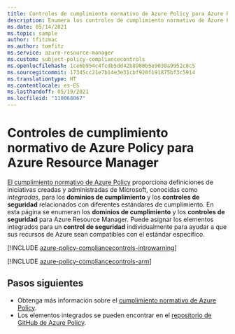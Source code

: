 ```yaml
---
title: Controles de cumplimiento normativo de Azure Policy para Azure Resource Manager
description: Enumera los controles de cumplimiento normativo de Azure Policy disponibles para Azure Resource Manager. Estas definiciones de directivas integradas proporcionan enfoques comunes para administrar el cumplimiento de los recursos de Azure.
ms.date: 05/14/2021
ms.topic: sample
author: tfitzmac
ms.author: tomfitz
ms.service: azure-resource-manager
ms.custom: subject-policy-compliancecontrols
ms.openlocfilehash: 1ce6b954c4fcdb5dd42b8980b5e9030a9952c8c5
ms.sourcegitcommit: 17345cc21e7b14e3e31cbf920f191875bf3c5914
ms.translationtype: HT
ms.contentlocale: es-ES
ms.lasthandoff: 05/19/2021
ms.locfileid: "110068067"
---
```

# <a name="azure-policy-regulatory-compliance-controls-for-azure-resource-manager"></a>Controles de cumplimiento normativo de Azure Policy para Azure Resource Manager

[El cumplimiento normativo de Azure Policy](../../governance/policy/concepts/regulatory-compliance.md) proporciona definiciones de iniciativas creadas y administradas de Microsoft, conocidas como _integradas_, para los **dominios de cumplimiento** y los **controles de seguridad** relacionados con diferentes estándares de cumplimiento. En esta página se enumeran los **dominios de cumplimiento** y los **controles de seguridad** para Azure Resource Manager. Puede asignar los elementos integrados para un **control de seguridad** individualmente para ayudar a que sus recursos de Azure sean compatibles con el estándar específico.

[!INCLUDE [azure-policy-compliancecontrols-introwarning](../../../includes/policy/standards/intro-warning.md)]

[!INCLUDE [azure-policy-compliancecontrols-arm](../../../includes/policy/standards/byrp/microsoft.resources.md)]

## <a name="next-steps"></a>Pasos siguientes

- Obtenga más información sobre el [cumplimiento normativo de Azure Policy](../../governance/policy/concepts/regulatory-compliance.md).
- Los elementos integrados se pueden encontrar en el [repositorio de GitHub de Azure Policy](https://github.com/Azure/azure-policy).

